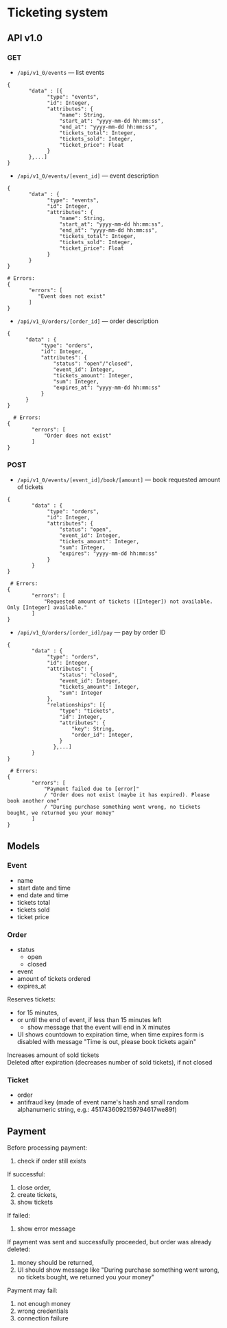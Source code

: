 # Ticketing system

## API v1.0
### GET
 - `/api/v1_0/events` — list events
 ```
{  
        "data" : [{
              "type": "events",
              "id": Integer,
              "attributes": {
                  "name": String,
                  "start_at": "yyyy-mm-dd hh:mm:ss",
                  "end_at": "yyyy-mm-dd hh:mm:ss",
                  "tickets_total": Integer,
                  "tickets_sold": Integer,
                  "ticket_price": Float
              }
        },...]
}
 ```
 - `/api/v1_0/events/[event_id]` — event description
 ```
{  
        "data" : {
              "type": "events",
              "id": Integer,
              "attributes": {
                  "name": String,
                  "start_at": "yyyy-mm-dd hh:mm:ss",
                  "end_at": "yyyy-mm-dd hh:mm:ss",
                  "tickets_total": Integer,
                  "tickets_sold": Integer,
                  "ticket_price": Float
              }
        }
}

 # Errors:
{
        "errors": [
           "Event does not exist"
        ]
}
 ```
 - `/api/v1_0/orders/[order_id]` — order description
```
{  
      "data" : {
           "type": "orders",
           "id": Integer,
           "attributes": {
               "status": "open"/"closed",
               "event_id": Integer,
               "tickets_amount": Integer,
               "sum": Integer,
               "expires_at": "yyyy-mm-dd hh:mm:ss"
           }
      }
}

  # Errors:
{
        "errors": [
            "Order does not exist"
        ]
}
```

### POST
- `/api/v1_0/events/[event_id]/book/[amount]` — book requested amount of tickets
```
{
        "data" : {
             "type": "orders",
             "id": Integer,
             "attributes": {
                 "status": "open",
                 "event_id": Integer,
                 "tickets_amount": Integer,
                 "sum": Integer,
                 "expires": "yyyy-mm-dd hh:mm:ss"
             }
        }
}

 # Errors:
{
        "errors": [
            "Requested amount of tickets ([Integer]) not available. Only [Integer] available."
        ]
}
```
- `/api/v1_0/orders/[order_id]/pay` — pay by order ID
```
{
        "data" : {
             "type": "orders",
             "id": Integer,
             "attributes": {
                 "status": "closed",
                 "event_id": Integer,
                 "tickets_amount": Integer,
                 "sum": Integer
             },
             "relationships": [{
                 "type": "tickets",
                 "id": Integer,
                 "attributes": {
                     "key": String,
                     "order_id": Integer,
                 }
               },...]
        }
}

 # Errors:
{
        "errors": [
            "Payment failed due to [error]"
            / "Order does not exist (maybe it has expired). Please book another one"
            / "During purchase something went wrong, no tickets bought, we returned you your money"
        ]
}
```

## Models
### Event
- name
- start date and time
- end date and time
- tickets total
- tickets sold
- ticket price

### Order
- status
  - open
  - closed
- event
- amount of tickets ordered
- expires_at

Reserves tickets:
- for 15 minutes,
- or until the end of event, if less than 15 minutes left
   - show message that the event will end in X minutes
- UI shows countdown to expiration time, when time expires form is disabled with message "Time is out, please book tickets again"

Increases amount of sold tickets  
Deleted after expiration (decreases number of sold tickets), if not closed

### Ticket
- order
- antifraud key (made of event name's hash and small random alphanumeric string, e.g.: 4517436092159794617we89f)

## Payment
Before processing payment:  
  1. check if order still exists

If successful:  
  1. close order,
  2. create tickets,
  3. show tickets

If failed:
  1. show error message

If payment was sent and successfully proceeded, but order was already deleted:
  1. money should be returned,
  2. UI should show message like "During purchase something went wrong, no tickets bought, we returned you your money"

Payment may fail:
  1. not enough money
  2. wrong credentials
  3. connection failure
